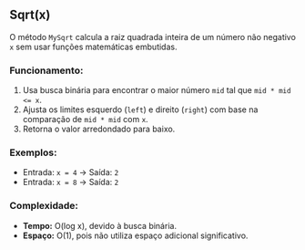 ## Sqrt(x)

O método `MySqrt` calcula a raiz quadrada inteira de um número não negativo `x` sem usar funções matemáticas embutidas.

### Funcionamento:

1. Usa busca binária para encontrar o maior número `mid` tal que `mid * mid <= x`.
2. Ajusta os limites esquerdo (`left`) e direito (`right`) com base na comparação de `mid * mid` com `x`.
3. Retorna o valor arredondado para baixo.

### Exemplos:

- Entrada: `x = 4` → Saída: `2`
- Entrada: `x = 8` → Saída: `2`

### Complexidade:

- **Tempo:** O(log x), devido à busca binária.
- **Espaço:** O(1), pois não utiliza espaço adicional significativo.
